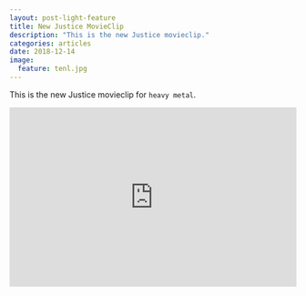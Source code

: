 ```yaml
---
layout: post-light-feature
title: New Justice MovieClip
description: "This is the new Justice movieclip."
categories: articles
date: 2018-12-14
image:
  feature: tenl.jpg
---
```


This is the new Justice movieclip for `heavy metal`.

<iframe width="100%" height="315" src="https://www.youtube.com/embed/l8NHebm4nTY" frameborder="0" allow="accelerometer; autoplay; encrypted-media; gyroscope; picture-in-picture" allowfullscreen></iframe>

